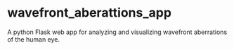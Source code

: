 # wavefront_aberattions_app
A python Flask web app for analyzing and visualizing wavefront aberrations of the human eye.
